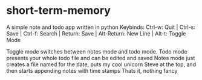 # short-term-memory
A simple note and todo app written in python
Keybinds: Ctrl-w: Quit | Ctrl-s: Save | Ctrl-f: Search | Return: Save | Alt-Return: New Line | Alt-t: Toggle Mode

Toggle mode switches between notes mode and todo mode. Todo mode presents your whole todo file and can be edited and saved
Notes mode just creates a file named for the date, puts my cool unicorn Steve at the top, and then starts appending notes with time stamps
Thats it, nothing fancy
